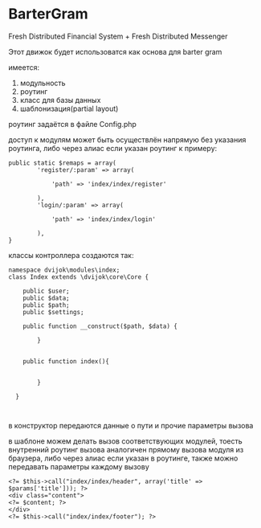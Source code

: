 # BarterGram
Fresh Distributed Financial System + Fresh Distributed Messenger

Этот движок будет использоватся как основа для barter gram

имеется:

1) модульность
2) роутинг
3) класс для базы данных
4) шаблонизация(partial layout)

роутинг задаётся в файле Config.php

доступ к модулям может быть осуществлён напрямую без указания роутинга, либо через алиас если указан роутинг к примеру:
```
public static $remaps = array(
		'register/:param' => array(
		
			'path' => 'index/index/register'
		
		),
		'login/:param' => array(
		
			'path' => 'index/index/login'
		
		),
}
```

классы контроллера создаются так:
```
namespace dvijok\modules\index;
class Index extends \dvijok\core\Core {

	public $user;
	public $data;
	public $path;
	public $settings;

	public function __construct($path, $data) {
  
        }
	
	
	public function index(){


        }
  
  }
  
  
```
в конструктор передаются данные о пути и прочие параметры вызова

в шаблоне можем делать вызов соответствующих модулей, тоесть внутренний роутинг вызова аналогичен прямому вызова модуля из браузера,
либо через алиас если указан в роутинге, также можно передавать параметры каждому вызову
```
<?= $this->call("index/index/header", array('title' => $params['title'])); ?>
<div class="content">
<?= $content; ?>
</div>
<?= $this->call("index/index/footer"); ?>
```

